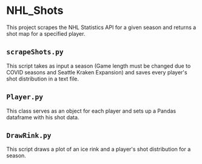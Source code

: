 # NHL_Shots
This project scrapes the NHL Statistics API for a given season and returns a shot map for a specified player.

## `scrapeShots.py`
This script takes as input a season (Game length must be changed due to COVID seasons and Seattle Kraken Expansion) and saves every player's shot distribution in a text file.

## `Player.py`
This class serves as an object for each player and sets up a Pandas dataframe with his shot data.

## `DrawRink.py`
This script draws a plot of an ice rink and a player's shot distribution for a season.

